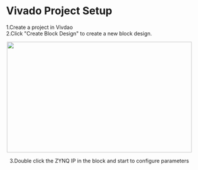 # Vivado Project Setup

1.Create a project in Vivdao  
2.Click "Create Block Design" to create a new block design.  

<div align=center><img width="500" height="300" src=https://github.com/jeffrey8373/zynq-ultrascale-plus/blob/main/petalinux/pictures/Xnip2021-06-22_09-10-32.jpeg> 


3.Double click the ZYNQ IP in the block and start to configure parameters  

